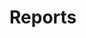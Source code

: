 <script type="text/javascript">
var password = "xin06260002";
var x = prompt("Enter in the password "," ");
if (x.toLowerCase() == password) {
 window.location = "report_20230626001.html";
}
else {
 alert("密码错误！ \n \n 请重新输入。");
 window.location = "./index.html";
}
</script>


# Reports



